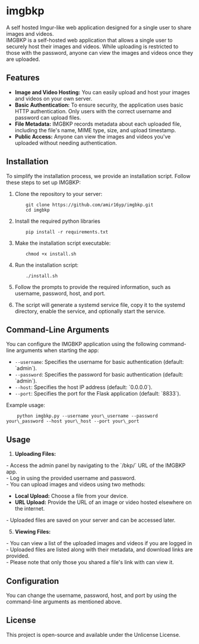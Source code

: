 # imgbkp
A self hosted Imgur-like web application designed for a single user to share images and videos.<br/>
IMGBKP is a self-hosted web application that allows a single user to securely host their images and videos. While uploading is restricted to those with the password, anyone can view the images and videos once they are uploaded.

Features
--------

*   **Image and Video Hosting:** You can easily upload and host your images and videos on your own server.
*   **Basic Authentication:** To ensure security, the application uses basic HTTP authentication. Only users with the correct username and password can upload files.
*   **File Metadata:** IMGBKP records metadata about each uploaded file, including the file's name, MIME type, size, and upload timestamp.
*   **Public Access:** Anyone can view the images and videos you've uploaded without needing authentication.

Installation
------------

To simplify the installation process, we provide an installation script. Follow these steps to set up IMGBKP:

1.  Clone the repository to your server:

            git clone https://github.com/amir16yp/imgbkp.git
            cd imgbkp
        

3.  Install the required python libraries

            pip install -r requirements.txt
        

5.  Make the installation script executable:

            chmod +x install.sh
        

7.  Run the installation script:

            ./install.sh
        

9.  Follow the prompts to provide the required information, such as username, password, host, and port.
10.  The script will generate a systemd service file, copy it to the systemd directory, enable the service, and optionally start the service.

Command-Line Arguments
----------------------

You can configure the IMGBKP application using the following command-line arguments when starting the app:

*   `--username`: Specifies the username for basic authentication (default: \`admin\`).
*   `--password`: Specifies the password for basic authentication (default: \`admin\`).
*   `--host`: Specifies the host IP address (default: \`0.0.0.0\`).
*   `--port`: Specifies the port for the Flask application (default: \`8833\`).

Example usage:

        python imgbkp.py --username your\_username --password your\_password --host your\_host --port your\_port
    

Usage
-----

1.  **Uploading Files:**

\- Access the admin panel by navigating to the \`/bkp/\` URL of the IMGBKP app.  
\- Log in using the provided username and password.  
\- You can upload images and videos using two methods:

*   **Local Upload:** Choose a file from your device.
*   **URL Upload:** Provide the URL of an image or video hosted elsewhere on the internet.

\- Uploaded files are saved on your server and can be accessed later.

5.  **Viewing Files:**

\- You can view a list of the uploaded images and videos if you are logged in
\- Uploaded files are listed along with their metadata, and download links are provided.  
\- Please note that only those you shared a file's link with can view it.

Configuration
-------------

You can change the username, password, host, and port by using the command-line arguments as mentioned above.

License
-------

This project is open-source and available under the Unlicense License.
